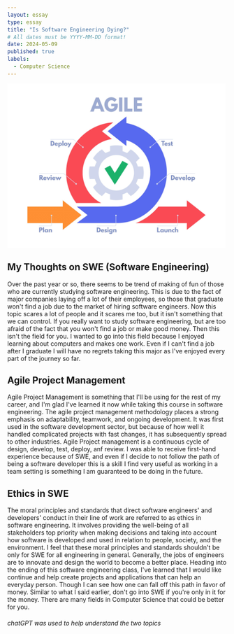```yaml
---
layout: essay
type: essay
title: "Is Software Engineering Dying?"
# All dates must be YYYY-MM-DD format!
date: 2024-05-09
published: true
labels:
  - Computer Science
---
```


<img class="img-fluid" src="../img/agile-methodology-scaled.jpg" width="500">

## My Thoughts on SWE (Software Engineering)
Over the past year or so, there seems to be trend of making of fun of those who are currently studying software engineering. This is due to the fact of major companies laying off a lot of their employees, so those that graduate won't find a job due to the market of hiring software engineers. Now this topic scares a lot of people and it scares me too, but it isn't something that we can control. If you really want to study software engineering, but are too afraid of the fact that you won't find a job or make good money. Then this isn't the field for you. I wanted to go into this field because I enjoyed learning about computers and makes one work. Even if I can't find a job after I graduate I will have no regrets taking this major as I've enjoyed every part of the journey so far. 

## Agile Project Management

Agile Project Management is something that I'll be using for the rest of my career, and I'm glad I've learned it now while taking this course in software engineering. The agile project management methodology places a strong emphasis on adaptability, teamwork, and ongoing development. It was first used in the software development sector, but because of how well it handled complicated projects with fast changes, it has subsequently spread to other industries. Agile Project management is a continuous cycle of design, develop, test, deploy, anf review. I was able to receive first-hand experience because of SWE, and even if I decide to not follow the path of being a software developer this is a skill I find very useful as working in a team setting is something I am guaranteed to be doing in the future.

## Ethics in SWE

The moral principles and standards that direct software engineers' and developers' conduct in their line of work are referred to as ethics in software engineering. It involves providing the well-being of all stakeholders top priority when making decisions and taking into account how software is developed and used in relation to people, society, and the environment. I feel that these moral principles and standards shouldn't be only for SWE for all engineering in general. Generally, the jobs of engineers are to innovate and design the world to become a better place. Heading into the ending of this software engineering class, I've learned that I would like continue and help create projects and applications that can help an everyday person. Though I can see how one can fall off this path in favor of money. Similar to what I said earlier, don't go into SWE if you're only in it for the money. There are many fields in Computer Science that could be better for you.


###### chatGPT was used to help understand the two topics